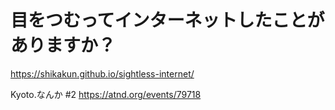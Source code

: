 # 目をつむってインターネットしたことがありますか？

https://shikakun.github.io/sightless-internet/

Kyoto.なんか #2 https://atnd.org/events/79718
